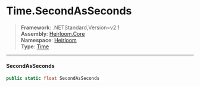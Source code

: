 # Time.SecondAsSeconds

> **Framework**: .NETStandard,Version=v2.1  
> **Assembly**: [Heirloom.Core][0]  
> **Namespace**: [Heirloom][0]  
> **Type**: [Time][1]  

--------------------------------------------------------------------------------

#### SecondAsSeconds

```cs
public static float SecondAsSeconds
```

[0]: ..\Heirloom.Core.md
[1]: Heirloom.Time.md

